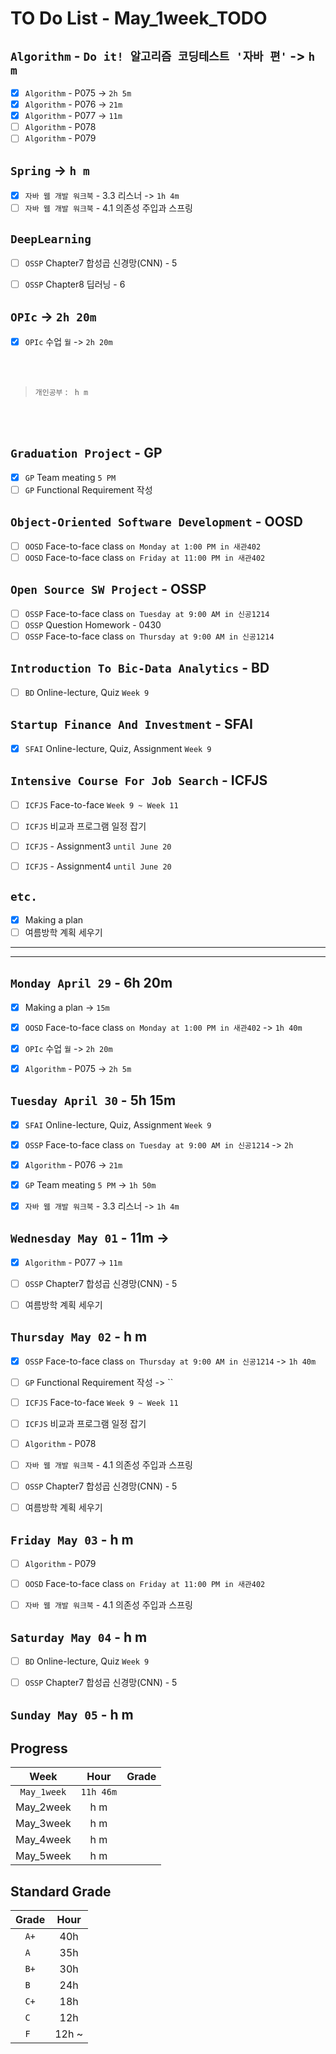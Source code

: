 # TO Do List - May_1week_TODO

## `Algorithm` - `Do it! 알고리즘 코딩테스트 '자바 편'` -> `h m`
- [x] `Algorithm` - P075 -> `2h 5m`
- [x] `Algorithm` - P076 -> `21m`
- [x] `Algorithm` - P077 -> `11m`
- [ ] `Algorithm` - P078
- [ ] `Algorithm` - P079

## `Spring` -> `h m`
- [x] `자바 웹 개발 워크북` - 3.3 리스너 -> `1h 4m`
- [ ] `자바 웹 개발 워크북` - 4.1 의존성 주입과 스프링

## `DeepLearning`
- [ ] `OSSP` Chapter7 합성곱 신경망(CNN) - 5

- [ ] `OSSP` Chapter8 딥러닝 - 6

## `OPIc` -> `2h 20m`
- [x] `OPIc` 수업 `월` -> `2h 20m`

<br><br>

> `개인공부` : ` h m`

<br><br>

<!-- ## `Java`
## `Stock`
## `React` -->


## `Graduation Project` - GP
- [x] `GP` Team meating `5 PM`
- [ ] `GP` Functional Requirement 작성

## `Object-Oriented Software Development` - OOSD
- [ ] `OOSD` Face-to-face class `on Monday at 1:00 PM in 새관402`
- [ ] `OOSD` Face-to-face class `on Friday at 11:00 PM in 새관402`

## `Open Source SW Project` - OSSP
- [ ] `OSSP` Face-to-face class `on Tuesday at 9:00 AM in 신공1214`
- [ ] `OSSP` Question Homework - 0430
- [ ] `OSSP` Face-to-face class `on Thursday at 9:00 AM in 신공1214`

## `Introduction To Bic-Data Analytics` - BD
- [ ] `BD` Online-lecture, Quiz  `Week 9`

## `Startup Finance And Investment` - SFAI
- [x] `SFAI` Online-lecture, Quiz, Assignment `Week 9`

## `Intensive Course For Job Search` - ICFJS
- [ ] `ICFJS` Face-to-face `Week 9 ~ Week 11`
- [ ] `ICFJS` 비교과 프로그램 일정 잡기

- [ ] `ICFJS` - Assignment3 `until June 20`
- [ ] `ICFJS` - Assignment4 `until June 20`

## `etc.`
- [x] Making a plan
- [ ] 여름방학 계획 세우기

---
---

## `Monday April 29` - 6h 20m
- [x] Making a plan -> `15m`
- [x] `OOSD` Face-to-face class `on Monday at 1:00 PM in 새관402` -> `1h 40m`
- [x] `OPIc` 수업 `월` -> `2h 20m`
- [x] `Algorithm` - P075 -> `2h 5m`


## `Tuesday April 30` - 5h 15m
- [x] `SFAI` Online-lecture, Quiz, Assignment `Week 9`
- [x] `OSSP` Face-to-face class `on Tuesday at 9:00 AM in 신공1214` -> `2h`
- [x] `Algorithm` - P076 -> `21m`
- [x] `GP` Team meating `5 PM` -> `1h 50m`
- [x] `자바 웹 개발 워크북` - 3.3 리스너 -> `1h 4m`


## `Wednesday May 01` - 11m -> 
- [x] `Algorithm` - P077 -> `11m`
- [ ] `OSSP` Chapter7 합성곱 신경망(CNN) - 5
- [ ] 여름방학 계획 세우기


## `Thursday May 02` - h m
- [x] `OSSP` Face-to-face class `on Thursday at 9:00 AM in 신공1214` -> `1h 40m`
- [ ] `GP` Functional Requirement 작성 -> ``
- [ ] `ICFJS` Face-to-face `Week 9 ~ Week 11`
- [ ] `ICFJS` 비교과 프로그램 일정 잡기
- [ ] `Algorithm` - P078
- [ ] `자바 웹 개발 워크북` - 4.1 의존성 주입과 스프링
- [ ] `OSSP` Chapter7 합성곱 신경망(CNN) - 5
- [ ] 여름방학 계획 세우기


## `Friday May 03` - h m
- [ ] `Algorithm` - P079
- [ ] `OOSD` Face-to-face class `on Friday at 11:00 PM in 새관402`
- [ ] `자바 웹 개발 워크북` - 4.1 의존성 주입과 스프링


## `Saturday May 04` - h m
- [ ] `BD` Online-lecture, Quiz  `Week 9`
- [ ] `OSSP` Chapter7 합성곱 신경망(CNN) - 5


## `Sunday May 05` - h m




## Progress
| Week | Hour | Grade |
|:---:|:---:|:---:|
|`May_1week`|`11h 46m`||
|May_2week|h m||
|May_3week|h m||
|May_4week|h m||
|May_5week|h m||


## Standard Grade
| Grade | Hour |
|:---:|:---:|
|`A+`|40h|
|`A `|35h|
|`B+`|30h|
|`B `|24h|
|`C+`|18h|
|`C `|12h|
|`F `|12h ~|
